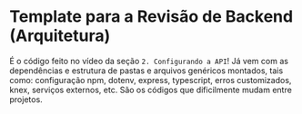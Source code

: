 # Template para a Revisão de Backend (Arquitetura)

É o código feito no vídeo da seção ```2. Configurando a API```! Já vem com as dependências e estrutura de pastas e arquivos genéricos montados, tais como: configuração npm, dotenv, express, typescript, erros customizados, knex, serviços externos, etc. São os códigos que dificilmente mudam entre projetos.
